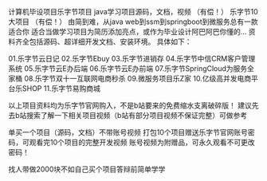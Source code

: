 计算机毕设项目乐字节项目 
java学习项目源码，文档，视频   （有偿！）
乐字节10大项目    （有偿！）
由简到难，从java web到ssm到springboot到微服务总有一款适合你
适合当做学习项目为简历添加亮点，或作为毕业设计阿巴阿巴你懂的…
资料齐全包括源码、超详细开发文档、安装环境。
具体如下：

01.乐字节云日记
02.乐字节Ebuy
03.乐字节进销存
04.乐字节中信CRM客户管理系统
05.乐字节云E办后端
06.乐字节云E办前端
07.乐字节SpringCloud为服务全家桶
08.乐字节双十一互联网电商秒杀
09.微服务项目乐Z家
10.亿级高并发电商平台乐SHOP
11.乐字节易购商城

以上项目资料均为乐字节官网购入，不是b站要来的免费缩水支离破碎版！
建议先去b站搜索了解一下相关项目视频（b站有部分项目视频不保证完整）可做参考

单买一个项目（源码，文档）不带账号视频
打包10个项目赠送乐字节官网账号密码，可观看完10个项目的完整开发视频
账号视频为附赠品，可永久观看不可更改密码！

找人带做2000块不如自己买个项目答辩前简单学学
